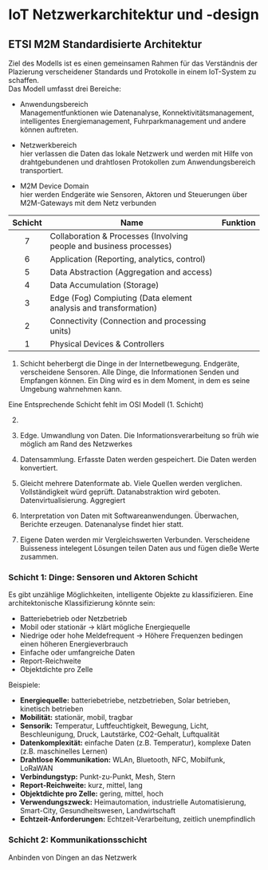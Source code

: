 # IoT Netzwerkarchitektur und -design

## ETSI M2M Standardisierte Architektur
Ziel des Modells ist es einen gemeinsamen Rahmen für das Verständnis der Plazierung verscheidener Standards und Protokolle in einem IoT-System zu schaffen.  
Das Modell umfasst drei Bereiche:
+ Anwendungsbereich  
Managementfunktionen wie Datenanalyse, Konnektivitätsmanagement, intelligentes Energiemanagement, Fuhrparkmanagement und andere können auftreten.

+ Netzwerkbereich  
hier verlassen die Daten das lokale Netzwerk und werden mit Hilfe von drahtgebundenen und drahtlosen Protokollen zum Anwendungsbereich transportiert.

+ M2M Device Domain  
hier werden Endgeräte wie Sensoren, Aktoren und Steuerungen über M2M-Gateways mit dem Netz verbunden

|Schicht|Name|Funktion|
|:---:|---|---|
|7|Collaboration & Processes (Involving people and business processes)||
|6|Application (Reporting, analytics, control)||
|5|Data Abstraction (Aggregation and access)||
|4|Data Accumulation (Storage)||
|3|Edge (Fog) Compiuting (Data element analysis and transformation)||
|2|Connectivity (Connection and processing units)||
|1|Physical Devices & Controllers||

1. Schicht beherbergt die Dinge in der Internetbewegung. Endgeräte, verscheidene Sensoren. Alle Dinge, die Informationen Senden und Empfangen können. Ein Ding wird es in dem Moment, in dem es seine Umgebung wahrnehmen kann.

Eine Entsprechende Schicht fehlt im OSI Modell (1. Schicht)

2. 

3. Edge. Umwandlung von Daten. Die Informationsverarbeitung so früh wie möglich am Rand des Netzwerkes

4. Datensammlung. Erfasste Daten werden gespeichert. Die Daten werden konvertiert. 

5. Gleicht mehrere Datenformate ab. Viele Quellen werden verglichen. Vollständigkeit würd geprüft. Datanabstraktion wird geboten. Datenvirtualisierung. Aggregiert

6. Interpretation von Daten mit Softwareanwendungen. Überwachen, Berichte erzeugen. Datenanalyse findet hier statt. 

7. Eigene Daten werden mir Vergleichswerten Verbunden. Verscheidene Buisseness intelegent Lösungen teilen Daten aus und fügen dieße Werte zusammen.

### Schicht 1: Dinge: Sensoren und Aktoren Schicht
Es gibt unzählige Möglichkeiten, intelligente Objekte zu klassifizieren. Eine architektonische Klassifizierung könnte sein:
+ Batteriebetrieb oder Netzbetrieb
+ Mobil oder stationär -> klärt mögliche Energiequelle
+ Niedrige oder hohe Meldefrequent -> Höhere Frequenzen bedingen einen höheren Energieverbrauch
+ Einfache oder umfangreiche Daten
+ Report-Reichweite
+ Objektdichte pro Zelle


Beispiele:
+ **Energiequelle:**  batteriebetriebe, netzbetrieben, Solar betrieben, kinetisch betrieben
+ **Mobilität:** stationär, mobil, tragbar
+ **Sensorik:** Temperatur, Luftfeuchtigkeit, Bewegung, Licht, Beschleunigung, Druck, Lautstärke, CO2-Gehalt, Luftqualität
+ **Datenkomplexität:** einfache Daten (z.B. Temperatur), komplexe Daten (z.B. maschinelles Lernen)
+ **Drahtlose Kommunikation:** WLAn, Bluetooth, NFC, Mobilfunk, LoRaWAN
+ **Verbindungstyp:** Punkt-zu-Punkt, Mesh, Stern
+ **Report-Reichweite:** kurz, mittel, lang
+ **Objektdichte pro Zelle:** gering, mittel, hoch
+ **Verwendungszweck:** Heimautomation, industrielle Automatisierung, Smart-City, Gesundheitswesen, Landwirtschaft
+ **Echtzeit-Anforderungen:** Echtzeit-Verarbeitung, zeitlich unempfindlich

### Schicht 2: Kommunikationsschicht
Anbinden von Dingen an das Netzwerk